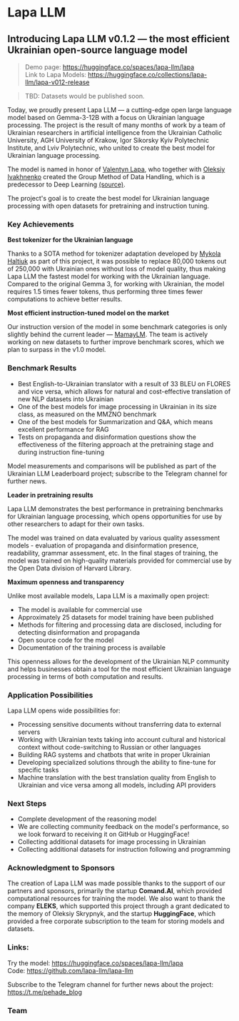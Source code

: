 # Lapa LLM

## Introducing Lapa LLM v0.1.2 — the most efficient Ukrainian open-source language model



> Demo page: https://huggingface.co/spaces/lapa-llm/lapa  
> Link to Lapa Models: https://huggingface.co/collections/lapa-llm/lapa-v012-release  

> TBD: Datasets would be published soon.

Today, we proudly present Lapa LLM — a cutting-edge open large language model based on Gemma-3-12B with a focus on Ukrainian language processing. The project is the result of many months of work by a team of Ukrainian researchers in artificial intelligence from the Ukrainian Catholic University, AGH University of Krakow, Igor Sikorsky Kyiv Polytechnic Institute, and Lviv Polytechnic, who united to create the best model for Ukrainian language processing.

The model is named in honor of [Valentyn Lapa](https://de.wikipedia.org/wiki/Walentyn_Lapa), who together with [Oleksiy Ivakhnenko](https://uk.wikipedia.org/wiki/%D0%86%D0%B2%D0%B0%D1%85%D0%BD%D0%B5%D0%BD%D0%BA%D0%BE_%D0%9E%D0%BB%D0%B5%D0%BA%D1%81%D1%96%D0%B9_%D0%93%D1%80%D0%B8%D0%B3%D0%BE%D1%80%D0%BE%D0%B2%D0%B8%D1%87) created the Group Method of Data Handling, which is a predecessor to Deep Learning [(source)](https://people.idsia.ch/~juergen/DeepLearning2July2014.pdf).

The project's goal is to create the best model for Ukrainian language processing with open datasets for pretraining and instruction tuning.

### Key Achievements

**Best tokenizer for the Ukrainian language**

Thanks to a SOTA method for tokenizer adaptation developed by [Mykola Haltiuk](https://www.linkedin.com/in/mykola-haltiuk/) as part of this project, it was possible to replace 80,000 tokens out of 250,000 with Ukrainian ones without loss of model quality, thus making Lapa LLM the fastest model for working with the Ukrainian language. Compared to the original Gemma 3, for working with Ukrainian, the model requires 1.5 times fewer tokens, thus performing three times fewer computations to achieve better results.

**Most efficient instruction-tuned model on the market**

Our instruction version of the model in some benchmark categories is only slightly behind the current leader — [MamayLM](https://huggingface.co/spaces/INSAIT-Institute/mamaylm-v1-blog). The team is actively working on new datasets to further improve benchmark scores, which we plan to surpass in the v1.0 model.

### Benchmark Results

- Best English-to-Ukrainian translator with a result of 33 BLEU on FLORES and vice versa, which allows for natural and cost-effective translation of new NLP datasets into Ukrainian
- One of the best models for image processing in Ukrainian in its size class, as measured on the MMZNO benchmark
- One of the best models for Summarization and Q&A, which means excellent performance for RAG
- Tests on propaganda and disinformation questions show the effectiveness of the filtering approach at the pretraining stage and during instruction fine-tuning

Model measurements and comparisons will be published as part of the Ukrainian LLM Leaderboard project; subscribe to the Telegram channel for further news.

**Leader in pretraining results**

Lapa LLM demonstrates the best performance in pretraining benchmarks for Ukrainian language processing, which opens opportunities for use by other researchers to adapt for their own tasks.

The model was trained on data evaluated by various quality assessment models - evaluation of propaganda and disinformation presence, readability, grammar assessment, etc. In the final stages of training, the model was trained on high-quality materials provided for commercial use by the Open Data division of Harvard Library.

**Maximum openness and transparency**

Unlike most available models, Lapa LLM is a maximally open project:
- The model is available for commercial use
- Approximately 25 datasets for model training have been published
- Methods for filtering and processing data are disclosed, including for detecting disinformation and propaganda
- Open source code for the model
- Documentation of the training process is available

This openness allows for the development of the Ukrainian NLP community and helps businesses obtain a tool for the most efficient Ukrainian language processing in terms of both computation and results.

### Application Possibilities

Lapa LLM opens wide possibilities for:
- Processing sensitive documents without transferring data to external servers
- Working with Ukrainian texts taking into account cultural and historical context without code-switching to Russian or other languages
- Building RAG systems and chatbots that write in proper Ukrainian
- Developing specialized solutions through the ability to fine-tune for specific tasks
- Machine translation with the best translation quality from English to Ukrainian and vice versa among all models, including API providers

### Next Steps

- Complete development of the reasoning model
- We are collecting community feedback on the model's performance, so we look forward to receiving it on GitHub or HuggingFace!
- Collecting additional datasets for image processing in Ukrainian
- Collecting additional datasets for instruction following and programming

### Acknowledgment to Sponsors

The creation of Lapa LLM was made possible thanks to the support of our partners and sponsors, primarily the startup **Comand.AI**, which provided computational resources for training the model. We also want to thank the company **ELEKS**, which supported this project through a grant dedicated to the memory of Oleksiy Skrypnyk, and the startup **HuggingFace**, which provided a free corporate subscription to the team for storing models and datasets.

### Links:

Try the model: https://huggingface.co/spaces/lapa-llm/lapa  
Code: https://github.com/lapa-llm/lapa-llm

Subscribe to the Telegram channel for further news about the project: https://t.me/pehade_blog

### Team
